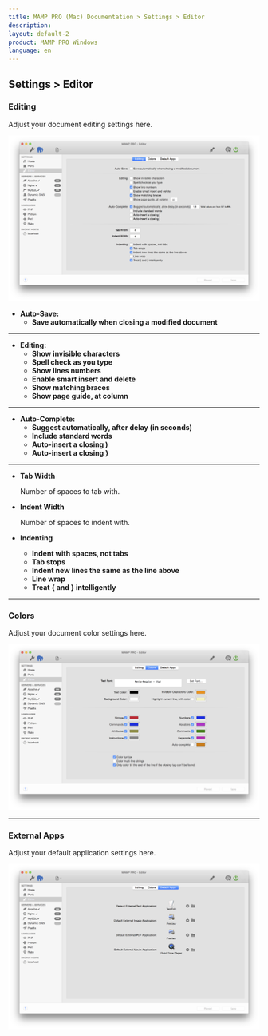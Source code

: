 ```yaml
---
title: MAMP PRO (Mac) Documentation > Settings > Editor
description: 
layout: default-2
product: MAMP PRO Windows
language: en
---
```


## Settings > Editor

### Editing

Adjust your document editing settings here.

![MAMP](/en/MAMP-PRO-Mac/Settings/Editor/Editing.png)

*  **Auto-Save:**  
    *  **Save automatically when closing a modified document**

---

*  **Editing:**  
    *  **Show invisible characters**
    *  **Spell check as you type**
    *  **Show lines numbers**
    *  **Enable smart insert and delete**
    *  **Show matching braces**
    *  **Show page guide, at column**

---

*  **Auto-Complete:**  
    *  **Suggest automatically, after delay (in seconds)**  
    *  **Include standard words**  
    *  **Auto-insert a closing )**  
    *  **Auto-insert a closing }**  

---

*  **Tab Width** 
      
      Number of spaces to tab with.

*  **Indent Width** 
      
      Number of spaces to indent with.

*  **Indenting**  
    *  **Indent with spaces, not tabs**  
    *  **Tab stops**  
    *  **Indent new lines the same as the line above**  
    *  **Line wrap**  
    *  **Treat { and } intelligently**  

---

### Colors

Adjust your document color settings here.

![MAMP](/en/MAMP-PRO-Mac/Settings/Editor/Colors.png)

---

### External Apps

Adjust your default application settings here.

![MAMP](/en/MAMP-PRO-Mac/Settings/Editor/DefaultApps.png)
